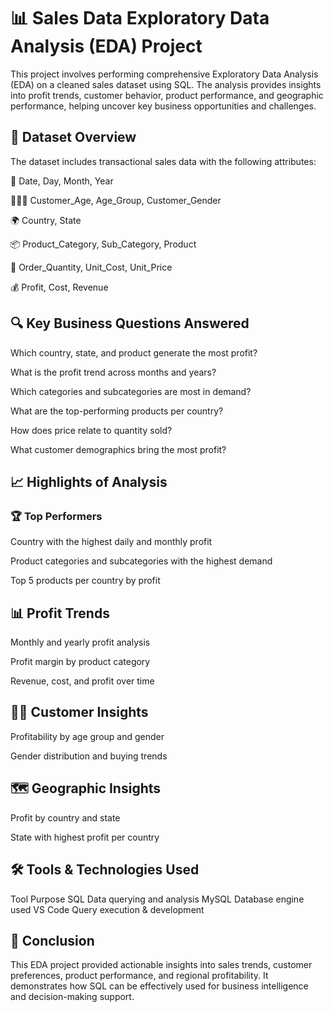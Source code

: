 # 📊 Sales Data Exploratory Data Analysis (EDA) Project
This project involves performing comprehensive Exploratory Data Analysis (EDA) on a cleaned sales dataset using SQL. The analysis provides insights into profit trends, customer behavior, product performance, and geographic performance, helping uncover key business opportunities and challenges.

## 📂 Dataset Overview
The dataset includes transactional sales data with the following attributes:

📅 Date, Day, Month, Year

🧑‍🤝‍🧑 Customer_Age, Age_Group, Customer_Gender

🌍 Country, State

📦 Product_Category, Sub_Category, Product

🔢 Order_Quantity, Unit_Cost, Unit_Price

💰 Profit, Cost, Revenue

## 🔍 Key Business Questions Answered
Which country, state, and product generate the most profit?

What is the profit trend across months and years?

Which categories and subcategories are most in demand?

What are the top-performing products per country?

How does price relate to quantity sold?

What customer demographics bring the most profit?

## 📈 Highlights of Analysis
### 🏆 Top Performers
Country with the highest daily and monthly profit

Product categories and subcategories with the highest demand

Top 5 products per country by profit

## 📊 Profit Trends
Monthly and yearly profit analysis

Profit margin by product category

Revenue, cost, and profit over time

## 🧍‍♂️ Customer Insights
Profitability by age group and gender

Gender distribution and buying trends

## 🗺️ Geographic Insights
Profit by country and state

State with highest profit per country

## 🛠️ Tools & Technologies Used
Tool	        Purpose
SQL    	      Data querying and analysis
MySQL        	Database engine used
VS Code      	Query execution & development

## 📌 Conclusion
This EDA project provided actionable insights into sales trends, customer preferences, product performance, 
and regional profitability. It demonstrates how SQL can be effectively used for business intelligence and decision-making support.
